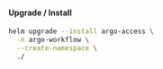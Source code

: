 #### Upgrade / Install
```bash
helm upgrade --install argo-access \
  -n argo-workflow \
  --create-namespace \
  ./
```
